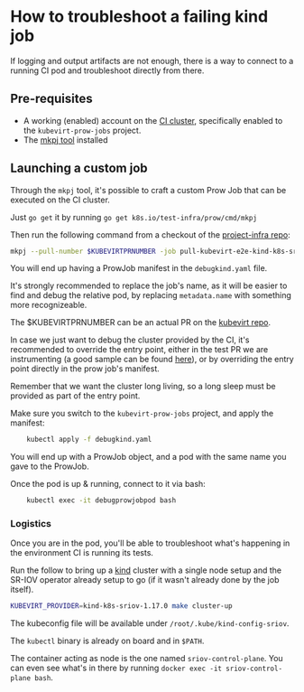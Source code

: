 # How to troubleshoot a failing kind job

If logging and output artifacts are not enough, there is a way to connect to a running CI pod and troubleshoot directly from there.

## Pre-requisites

- A working (enabled) account on the [CI cluster](shift.ovirt.org), specifically enabled to the `kubevirt-prow-jobs` project.
- The [mkpj tool](https://github.com/kubernetes/test-infra/tree/master/prow/cmd/mkpj) installed

## Launching a custom job

Through the `mkpj` tool, it's possible to craft a custom Prow Job that can be executed on the CI cluster. 

Just `go get` it by running `go get k8s.io/test-infra/prow/cmd/mkpj`

Then run the following command from a checkout of the [project-infra repo](https://github.com/kubevirt/project-infra):

```bash
mkpj --pull-number $KUBEVIRTPRNUMBER -job pull-kubevirt-e2e-kind-k8s-sriov-1.17.0 -job-config-path github/ci/prow/files/jobs/kubevirt/kubevirt-presubmits.yaml --config-path github/ci/prow/files/config.yaml > debugkind.yaml
```

You will end up having a ProwJob manifest in the `debugkind.yaml` file.

It's strongly recommended to replace the job's name, as it will be easier to find and debug the relative pod, by replacing `metadata.name` with something more recognizeable.

The $KUBEVIRTPRNUMBER can be an actual PR on the [kubevirt repo](https://github.com/kubevirt/kubevirt).

In case we just want to debug the cluster provided by the CI, it's recommended to override the entry point, either in the test PR we are instrumenting (a good sample can be found [here](https://github.com/kubevirt/kubevirt/pull/3022)), or by overriding the entry point directly in the prow job's manifest.

Remember that we want the cluster long living, so a long sleep must be provided as part of the entry point.

Make sure you switch to the `kubevirt-prow-jobs` project, and apply the manifest:

```bash
    kubectl apply -f debugkind.yaml
```

You will end up with a ProwJob object, and a pod with the same name you gave to the ProwJob.

Once the pod is up & running, connect to it via bash:

```bash
    kubectl exec -it debugprowjobpod bash
```

### Logistics

Once you are in the pod, you'll be able to troubleshoot what's happening in the environment CI is running its tests.

Run the follow to bring up a [kind](https://github.com/kubernetes-sigs/kind) cluster with a single node setup and the SR-IOV operator already setup to go (if it wasn't already done by the job itself).

```bash
KUBEVIRT_PROVIDER=kind-k8s-sriov-1.17.0 make cluster-up
```

The kubeconfig file will be available under `/root/.kube/kind-config-sriov`.

The `kubectl` binary is already on board and in `$PATH`.

The container acting as node is the one named `sriov-control-plane`. You can even see what's in there by running `docker exec -it sriov-control-plane bash`.
